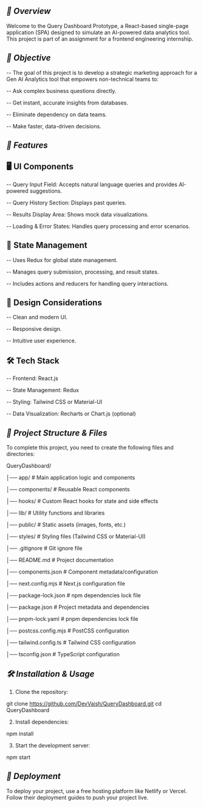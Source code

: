 ## *📌 Overview*

Welcome to the Query Dashboard Prototype, a React-based single-page application (SPA) designed to simulate an AI-powered data analytics tool. This project is part of an assignment for a frontend engineering internship.

## *🚀 Objective*

-- The goal of this project is to develop a strategic marketing approach for a Gen AI Analytics tool that empowers non-technical teams to:

-- Ask complex business questions directly.

-- Get instant, accurate insights from databases.

-- Eliminate dependency on data teams.

-- Make faster, data-driven decisions.


## *📜 Features*

## 🖥️ UI Components

-- Query Input Field: Accepts natural language queries and provides AI-powered suggestions.

-- Query History Section: Displays past queries.

-- Results Display Area: Shows mock data visualizations.

-- Loading & Error States: Handles query processing and error scenarios.

## 🔧 State Management

-- Uses Redux for global state management.

-- Manages query submission, processing, and result states.

-- Includes actions and reducers for handling query interactions.

## 🎨 Design Considerations

-- Clean and modern UI.

-- Responsive design.

-- Intuitive user experience.

## 🛠️ Tech Stack

-- Frontend: React.js

-- State Management: Redux

-- Styling: Tailwind CSS or Material-UI

-- Data Visualization: Recharts or Chart.js (optional)


## *📂 Project Structure & Files*

To complete this project, you need to create the following files and directories:

QueryDashboard/

│── app/                      # Main application logic and components

│── components/               # Reusable React components

│── hooks/                    # Custom React hooks for state and side effects

│── lib/                      # Utility functions and libraries

│── public/                   # Static assets (images, fonts, etc.)

│── styles/                   # Styling files (Tailwind CSS or Material-UI)

│── .gitignore                # Git ignore file

│── README.md                 # Project documentation

│── components.json           # Component metadata/configuration

│── next.config.mjs           # Next.js configuration file

│── package-lock.json         # npm dependencies lock file

│── package.json              # Project metadata and dependencies

│── pnpm-lock.yaml            # pnpm dependencies lock file

│── postcss.config.mjs        # PostCSS configuration

│── tailwind.config.ts        # Tailwind CSS configuration

│── tsconfig.json             # TypeScript configuration


## *🛠️ Installation & Usage*

1. Clone the repository:

git clone https://github.com/DevVaish/QueryDashboard.git
cd QueryDashboard

2. Install dependencies:

npm install

3. Start the development server:

npm start


## *📌 Deployment*

To deploy your project, use a free hosting platform like Netlify or Vercel. Follow their deployment guides to push your project live.

